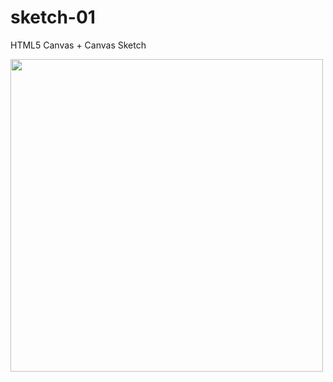 # sketch-01

HTML5 Canvas + Canvas Sketch

<img src="2023.10.11-09.01.14.gif" width="500" height="500"/>

